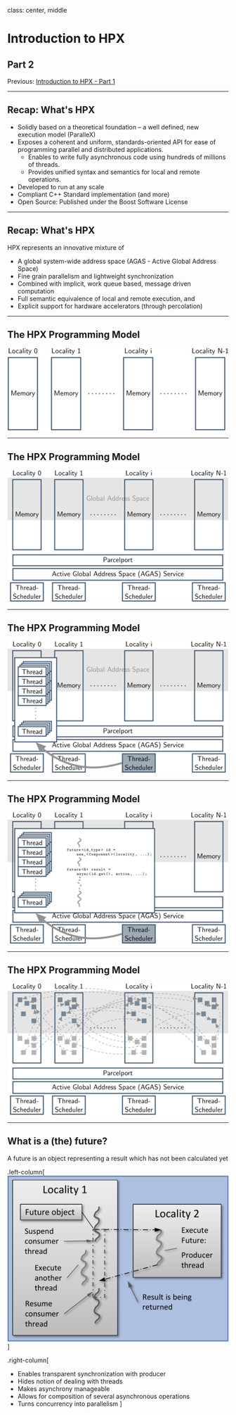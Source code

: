
class: center, middle

# Introduction to HPX
## Part 2

Previous: [Introduction to HPX - Part 1](../session1)

---
## Recap: What's HPX

* Solidly based on a theoretical foundation – a well defined, new execution
  model (ParalleX)
* Exposes a coherent and uniform, standards-oriented API for ease of
  programming parallel and distributed applications.
    * Enables to write fully asynchronous code using hundreds of millions of threads.
    * Provides unified syntax and semantics for local and remote operations.
* Developed to run at any scale
* Compliant C++ Standard implementation (and more)
* Open Source: Published under the Boost Software License

---
## Recap: What's HPX

HPX represents an innovative mixture of

* A global system-wide address space (AGAS - Active Global Address Space)
* Fine grain parallelism and lightweight synchronization
* Combined with implicit, work queue based, message driven computation
* Full semantic equivalence of local and remote execution, and
* Explicit support for hardware accelerators (through percolation)

---
## The HPX Programming Model

![The HPX Programming Model](images/model-0.png)

---
## The HPX Programming Model

![The HPX Programming Model](images/model-1.png)

---
## The HPX Programming Model

![The HPX Programming Model](images/model-2.png)

---
## The HPX Programming Model

![The HPX Programming Model](images/model-3.png)

---
## The HPX Programming Model

![The HPX Programming Model](images/model-4.png)

---
## What is a (the) future?

A future is an object representing a result which has not been calculated yet

.left-column[
![...](images/future.svg)
]

.right-column[
* Enables transparent synchronization with producer
* Hides notion of dealing with threads
* Makes asynchrony manageable
* Allows for composition of several asynchronous operations
* Turns concurrency into parallelism
]
